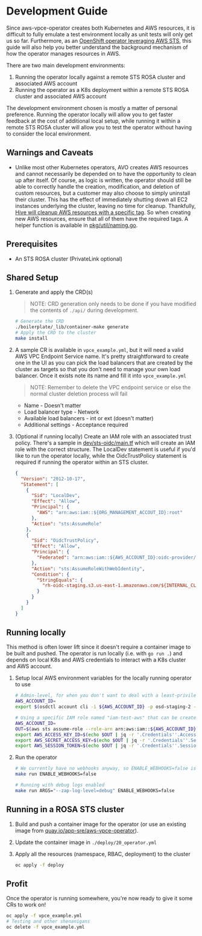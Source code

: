 # Development Guide

Since aws-vpce-operator creates both Kubernetes and AWS resources, it is difficult to fully emulate a test environment
locally as unit tests will only get us so far. Furthermore, as an [OpenShift operator leveraging AWS STS](https://cloud.redhat.com/blog/what-is-aws-sts-and-how-does-red-hat-openshift-service-on-aws-rosa-use-sts),
this guide will also help you better understand the background mechanism of how the operator manages resources in AWS.

There are two main development environments:

   1. Running the operator locally against a remote STS ROSA cluster and associated AWS account
   2. Running the operator as a K8s deployment within a remote STS ROSA cluster and associated AWS account

The development environment chosen is mostly a matter of personal preference. Running the operator locally will allow
you to get faster feedback at the cost of additional local setup, while running it within a remote STS ROSA cluster will
allow you to test the operator without having to consider the local environment.

## Warnings and Caveats

- Unlike most other Kubernetes operators, AVO creates AWS resources and cannot necessarily be depended on to have the
opportunity to clean up after itself. Of course, as logic is written, the operator should still be able to correctly handle the
creation, modification, and deletion of custom resources, but a customer may also choose to simply uninstall their
cluster. This has the effect of immediately shutting down all EC2 instances underlying the cluster, leaving no time for
cleanup. Thankfully, [Hive will cleanup AWS resources with a specific tag](https://github.com/openshift/hive/blob/2801c6b99a37e915382ef0858586688efa9416f5/pkg/install/generate.go#L545-L577).
So when creating new AWS resources, ensure that all of them have the required tags. A helper function is available in 
[pkg/util/naming.go](https://github.com/openshift/aws-vpce-operator/blob/fb4ba0bc5f93bc4a10e0d8640b1ace8552d4bf0b/pkg/util/naming.go#L33-L35).

## Prerequisites

* An STS ROSA cluster (PrivateLink optional)

## Shared Setup

1. Generate and apply the CRD(s)

    > NOTE: CRD generation only needs to be done if you have modified the contents of `./api/` during development.

    ```bash
   # Generate the CRD
    ./boilerplate/_lib/container-make generate
    # Apply the CRD to the cluster
    make install
    ```

2. A sample CR is available in `vpce_example.yml`, but it will need a valid AWS VPC Endpoint Service name.
It's pretty straightforward to create one in the UI as you can pick the load balancers that are created by the cluster
as targets so that you don't need to manage your own load balancer. Once it exists note its name and fill it into `vpce_example.yml`

   > NOTE: Remember to delete the VPC endpoint service or else the normal cluster deletion process will fail

   * Name - Doesn't matter
   * Load balancer type - Network
   * Available load balancers - int or ext (doesn't matter)
   * Additional settings - Acceptance required

3. (Optional if running locally) Create an IAM role with an associated trust policy. There's a sample in [dev/sts-oidc/main.tf](./sts-oidc/main.tf) which will create an IAM role with the correct structure. The LocalDev statement is useful if you'd like to run the operator locally, while the OidcTrustPolicy statement is required if running the operator within an STS cluster.

    ```json
    {
      "Version": "2012-10-17",
      "Statement": [
        {
          "Sid": "LocalDev",
          "Effect": "Allow",
          "Principal": {
            "AWS": "arn:aws:iam::${ORG_MANAGEMENT_ACCOUT_ID}:root"
          },
          "Action": "sts:AssumeRole"
        },
        {
          "Sid": "OidcTrustPolicy",
          "Effect": "Allow",
          "Principal": {
            "Federated": "arn:aws:iam::${AWS_ACCOUNT_ID}:oidc-provider/rh-oidc-staging.s3.us-east-1.amazonaws.com/${INTERNAL_CLUSTER_ID}"
          },
          "Action": "sts:AssumeRoleWithWebIdentity",
          "Condition": {
            "StringEquals": {
              "rh-oidc-staging.s3.us-east-1.amazonaws.com/${INTERNAL_CLUSTER_ID}:sub": "system:serviceaccount:${SERVICE_ACCOUNT_NAMESPACE}:${SERVICE_ACCOUNT_NAME}"
            }
          }
        }
      ]
    }
    ```

## Running locally

This method is often lower lift since it doesn't require a container image to be built and pushed. The operator is
run locally (i.e. with `go run .`) and depends on local K8s and AWS credentials to interact with a K8s cluster and AWS account.

1. Setup local AWS environment variables for the locally running operator to use

    ```bash
    # Admin-level, for when you don't want to deal with a least-privilege IAM policy
    AWS_ACCOUNT_ID=
    export $(osdctl account cli -i ${AWS_ACCOUNT_ID} -p osd-staging-2 -o env | xargs)
    ```

    ```bash
    # Using a specific IAM role named "iam-test-aws" that can be created in AWS
    AWS_ACCOUNT_ID=
    OUT=$(aws sts assume-role --role-arn arn:aws:iam::${AWS_ACCOUNT_ID}:role/iam-test-aws --role-session-name anything --profile osd-staging-2);\
    export AWS_ACCESS_KEY_ID=$(echo $OUT | jq -r '.Credentials''.AccessKeyId');\
    export AWS_SECRET_ACCESS_KEY=$(echo $OUT | jq -r '.Credentials''.SecretAccessKey');\
    export AWS_SESSION_TOKEN=$(echo $OUT | jq -r '.Credentials''.SessionToken');
    ```

2. Run the operator

    ```bash
    # We currently have no webhooks anyway, so ENABLE_WEBHOOKS=false is optional
    make run ENABLE_WEBHOOKS=false
   
    # Running with debug logs enabled
    make run ARGS="--zap-log-level=debug" ENABLE_WEBHOOKS=false
    ```

## Running in a ROSA STS cluster

1. Build and push a container image for the operator (or use an existing image from [quay.io/app-sre/aws-vpce-operator](https://quay.io/repository/app-sre/aws-vpce-operator?tab=tags)).
2. Update the container image in `./deploy/20_operator.yml`
3. Apply all the resources (namespace, RBAC, deployment) to the cluster

    ```bash
    oc apply -f deploy
    ```

## Profit

Once the operator is running somewhere, you're now ready to give it some CRs to work on!

```bash
oc apply -f vpce_example.yml
# Testing and other shenanigans
oc delete -f vpce_example.yml
```
